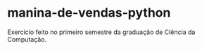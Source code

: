 # manina-de-vendas-python
Exercício feito no primeiro semestre da graduação de Ciência da Computação.
